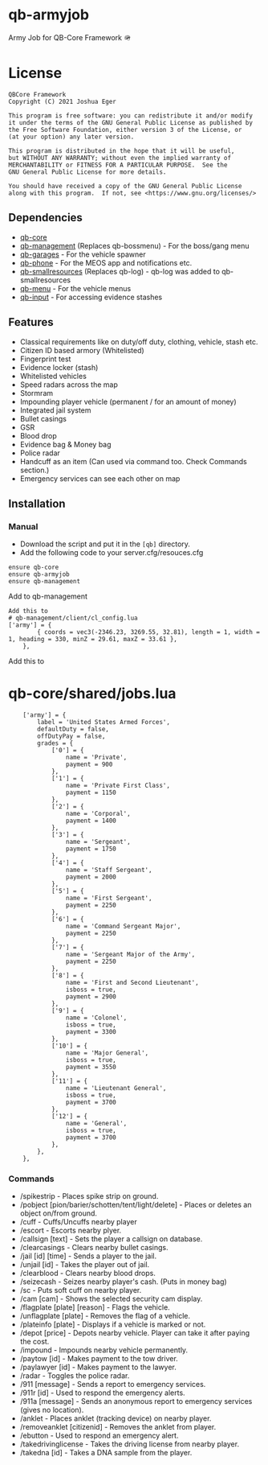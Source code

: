 # qb-armyjob
Army Job for QB-Core Framework 🪖

# License

    QBCore Framework
    Copyright (C) 2021 Joshua Eger

    This program is free software: you can redistribute it and/or modify
    it under the terms of the GNU General Public License as published by
    the Free Software Foundation, either version 3 of the License, or
    (at your option) any later version.

    This program is distributed in the hope that it will be useful,
    but WITHOUT ANY WARRANTY; without even the implied warranty of
    MERCHANTABILITY or FITNESS FOR A PARTICULAR PURPOSE.  See the
    GNU General Public License for more details.

    You should have received a copy of the GNU General Public License
    along with this program.  If not, see <https://www.gnu.org/licenses/>

## Dependencies
- [qb-core](https://github.com/qbcore-framework/qb-core)
- [qb-management](https://github.com/qbcore-framework/qb-management) (Replaces qb-bossmenu) - For the boss/gang menu
- [qb-garages](https://github.com/qbcore-framework/qb-garages) - For the vehicle spawner
- [qb-phone](https://github.com/qbcore-framework/qb-phone) - For the MEOS app and notifications etc.
- [qb-smallresources](https://github.com/qbcore-framework/qb-smallresources) (Replaces qb-log) - qb-log was added to qb-smallresources
- [qb-menu](https://github.com/qbcore-framework/qb-menu) - For the vehicle menus
- [qb-input](https://github.com/qbcore-framework/qb-input) - For accessing evidence stashes


## Features
- Classical requirements like on duty/off duty, clothing, vehicle, stash etc.
- Citizen ID based armory (Whitelisted)
- Fingerprint test
- Evidence locker (stash)
- Whitelisted vehicles
- Speed radars across the map
- Stormram
- Impounding player vehicle (permanent / for an amount of money)
- Integrated jail system
- Bullet casings
- GSR
- Blood drop
- Evidence bag & Money bag
- Police radar
- Handcuff as an item (Can used via command too. Check Commands section.)
- Emergency services can see each other on map

## Installation
### Manual
- Download the script and put it in the `[qb]` directory.
- Add the following code to your server.cfg/resouces.cfg
```
ensure qb-core
ensure qb-armyjob
ensure qb-management         
```
Add to qb-management 

```
Add this to 
# qb-management/client/cl_config.lua
['army'] = {
        { coords = vec3(-2346.23, 3269.55, 32.81), length = 1, width = 1, heading = 330, minZ = 29.61, maxZ = 33.61 },
    },
```

Add this to 
# qb-core/shared/jobs.lua 
```
    ['army'] = {
		label = 'United States Armed Forces',
		defaultDuty = false,
		offDutyPay = false,
		grades = {
            ['0'] = {
                name = 'Private',
                payment = 900
            },
			['1'] = {
                name = 'Private First Class',
                payment = 1150
            },
			['2'] = {
                name = 'Corporal',
                payment = 1400
            },
			['3'] = {
                name = 'Sergeant',
                payment = 1750
            },
			['4'] = {
                name = 'Staff Sergeant',
                payment = 2000
            },
            ['5'] = {
                name = 'First Sergeant',
                payment = 2250
            },
            ['6'] = {
                name = 'Command Sergeant Major',
                payment = 2250
            },
            ['7'] = {
                name = 'Sergeant Major of the Army',
                payment = 2250
            },
            ['8'] = {
                name = 'First and Second Lieutenant',
                isboss = true,
                payment = 2900
            },
            ['9'] = {
                name = 'Colonel',
                isboss = true,
                payment = 3300
            },
            ['10'] = {
                name = 'Major General',
                isboss = true,
                payment = 3550
            },
            ['11'] = {
                name = 'Lieutenant General',
                isboss = true,
                payment = 3700
            },
            ['12'] = {
                name = 'General',
                isboss = true,
                payment = 3700
            },
        },
	},
```
### Commands
- /spikestrip - Places spike strip on ground.
- /pobject [pion/barier/schotten/tent/light/delete] - Places or deletes an object on/from ground.
- /cuff - Cuffs/Uncuffs nearby player
- /escort - Escorts nearby plyer.
- /callsign [text] - Sets the player a callsign on database.
- /clearcasings - Clears nearby bullet casings.
- /jail [id] [time] - Sends a player to the jail.
- /unjail [id] - Takes the player out of jail.
- /clearblood - Clears nearby blood drops.
- /seizecash - Seizes nearby player's cash. (Puts in money bag)
- /sc - Puts soft cuff on nearby player.
- /cam [cam] - Shows the selected security cam display.
- /flagplate [plate] [reason] - Flags the vehicle.
- /unflagplate [plate] - Removes the flag of a vehicle.
- /plateinfo [plate] - Displays if a vehicle is marked or not.
- /depot [price] - Depots nearby vehicle. Player can take it after paying the cost.
- /impound - Impounds nearby vehicle permanently.
- /paytow [id] - Makes payment to the tow driver.
- /paylawyer [id] - Makes payment to the lawyer.
- /radar - Toggles the police radar.
- /911 [message] - Sends a report to emergency services.
- /911r [id] - Used to respond the emergency alerts.
- /911a [message] - Sends an anonymous report to emergency services (gives no location).
- /anklet - Places anklet (tracking device) on nearby player.
- /removeanklet [citizenid] - Removes the anklet from player.
- /ebutton - Used to respond an emergency alert.
- /takedrivinglicense - Takes the driving license from nearby player.
- /takedna [id] - Takes a DNA sample from the player.
```
